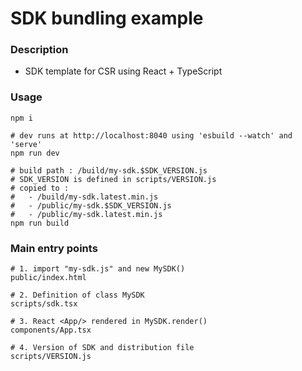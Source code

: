 # SDK bundling example

### Description
* SDK template for CSR using React + TypeScript

### Usage
```shell
npm i

# dev runs at http://localhost:8040 using 'esbuild --watch' and 'serve'
npm run dev

# build path : /build/my-sdk.$SDK_VERSION.js
# SDK_VERSION is defined in scripts/VERSION.js
# copied to :
#   - /build/my-sdk.latest.min.js
#   - /public/my-sdk.$SDK_VERSION.js
#   - /public/my-sdk.latest.min.js
npm run build
```

### Main entry points
```shell
# 1. import "my-sdk.js" and new MySDK()
public/index.html

# 2. Definition of class MySDK
scripts/sdk.tsx

# 3. React <App/> rendered in MySDK.render() 
components/App.tsx

# 4. Version of SDK and distribution file
scripts/VERSION.js
```